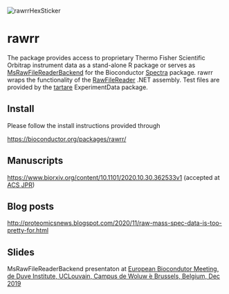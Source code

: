 ![rawrrHexSticker](https://github.com/fgcz/rawrr/blob/master/rawrr_logo.png)

# rawrr

The package provides access to proprietary Thermo Fisher Scientific Orbitrap instrument data as a stand-alone R package or serves as [MsRawFileReaderBackend](https://github.com/cpanse/MsBackendRawFileReader) for the Bioconductor [Spectra](https://bioconductor.org/packages/Spectra/) package.
rawrr wraps the functionality of the [RawFileReader](https://planetorbitrap.com/rawfilereader) .NET assembly. 
Test files are provided by the [tartare](https://bioconductor.org/packages/tartare/) ExperimentData package.

## Install

Please follow the install instructions provided through 

https://bioconductor.org/packages/rawrr/


## Manuscripts

https://www.biorxiv.org/content/10.1101/2020.10.30.362533v1 (accepted at [ACS JPR](https://pubs.acs.org/journal/jprobs))

## Blog posts

http://proteomicsnews.blogspot.com/2020/11/raw-mass-spec-data-is-too-pretty-for.html

## Slides

MsRawFileReaderBackend presentaton at
[European Biocondutor Meeting, de Duve Institute, UCLouvain, Campus de Woluw ́e Brussels, Belgium, Dec 2019](http://fgcz-ms.uzh.ch/~cpanse/talks/rawR_EuroBioc2019_Brussels_88c9.pdf)
